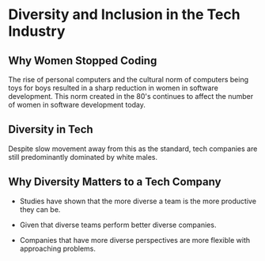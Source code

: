 # Diversity and Inclusion in the Tech Industry

## Why Women Stopped Coding

The rise of personal computers and the cultural norm of computers being toys for boys resulted in a sharp reduction in women in software development. This norm created in the 80's continues to affect the number of women in software development today. 

## Diversity in Tech

Despite slow movement away from this as the standard, tech companies are still predominantly dominated by white males.

## Why Diversity Matters to a Tech Company

- Studies have shown that the more diverse a team is the more productive they can be.

- Given that diverse teams perform better diverse companies.

- Companies that have more diverse perspectives are more flexible with approaching problems.
